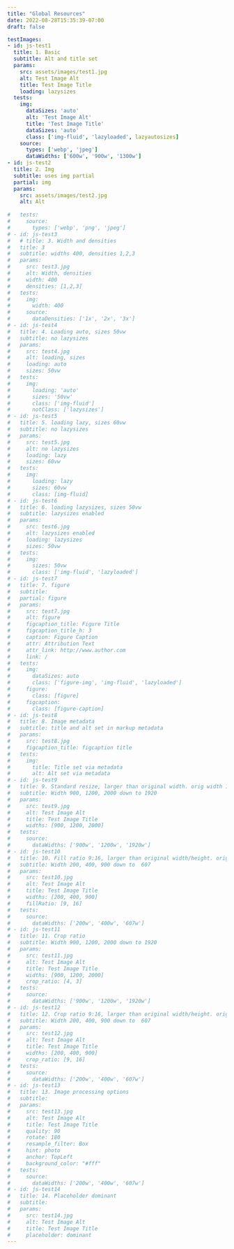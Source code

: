```yaml
---
title: "Global Resources"
date: 2022-08-28T15:35:39-07:00
draft: false

testImages:
- id: js-test1
  title: 1. Basic
  subtitle: Alt and title set
  params:
    src: assets/images/test1.jpg
    alt: Test Image Alt
    title: Test Image Title
    loading: lazysizes
  tests:
    img:
      dataSizes: 'auto'
      alt: 'Test Image Alt'
      title: 'Test Image Title'
      dataSizes: 'auto'
      class: ['img-fluid', 'lazyloaded', lazyautosizes]
    source: 
      types: ['webp', 'jpeg']
      dataWidths: ['600w', '900w', '1300w']
- id: js-test2
  title: 2. Img
  subtitle: uses img partial
  partial: img
  params:
    src: assets/images/test2.jpg
    alt: Alt
    
#   tests: 
#     source:
#       types: ['webp', 'png', 'jpeg'] 
# - id: js-test3
#   # title: 3. Width and densities
#   title: 3
#   subtitle: widths 400, densities 1,2,3
#   params:
#     src: test3.jpg
#     alt: Width, densities
#     width: 400
#     densities: [1,2,3]
#   tests:
#     img:
#       width: 400
#     source: 
#       dataDensities: ['1x', '2x', '3x']
# - id: js-test4
#   title: 4. Loading auto, sizes 50vw
#   subtitle: no lazysizes
#   params:
#     src: test4.jpg
#     alt: loading, sizes
#     loading: auto
#     sizes: 50vw
#   tests:
#     img: 
#       loading: 'auto'
#       sizes: '50vw'
#       class: ['img-fluid']
#       notClass: ['lazysizes']
# - id: js-test5
#   title: 5. loading lazy, sizes 60vw
#   subtitle: no lazysizes
#   params:
#     src: test5.jpg
#     alt: no lazysizes
#     loading: lazy
#     sizes: 60vw
#   tests:
#     img: 
#       loading: lazy
#       sizes: 60vw
#       class: [img-fluid]
# - id: js-test6
#   title: 6. loading lazysizes, sizes 50vw
#   subtitle: lazysizes enabled
#   params:
#     src: test6.jpg
#     alt: lazysizes enabled
#     loading: lazysizes
#     sizes: 50vw
#   tests:
#     img:
#       sizes: 50vw
#       class: ['img-fluid', 'lazyloaded']
# - id: js-test7
#   title: 7. figure
#   subtitle: 
#   partial: figure
#   params:
#     src: test7.jpg
#     alt: figure
#     figcaption_title: Figure Title
#     figcaption_title_h: 3
#     caption: Figure Caption
#     attr: Attribution Text
#     attr_link: http://www.author.com
#     link: /
#   tests:
#     img:
#       dataSizes: auto
#       class: ['figure-img', 'img-fluid', 'lazyloaded']
#     figure:
#       class: [figure]
#     figcaption:
#       class: [figure-caption]
# - id: js-test8
#   title: 8. Image metadata
#   subtitle: title and alt set in markup metadata
#   params:
#     src: test8.jpg
#     figcaption_title: figcaption title
#   tests:
#     img:
#       title: Title set via metadata
#       alt: Alt set via metadata
# - id: js-test9
#   title: 9. Standard resize, larger than original width. orig width 1920px
#   subtitle: Width 900, 1200, 2000 down to 1920
#   params:
#     src: test9.jpg
#     alt: Test Image Alt
#     title: Test Image Title
#     widths: [900, 1200, 2000]
#   tests:
#     source: 
#       dataWidths: ['900w', '1200w', '1920w']
# - id: js-test10
#   title: 10. Fill ratio 9:16, larger than original width/height. orig width 1920px
#   subtitle: Width 200, 400, 900 down to  607
#   params:
#     src: test10.jpg
#     alt: Test Image Alt
#     title: Test Image Title
#     widths: [200, 400, 900]
#     fillRatio: [9, 16]
#   tests:
#     source: 
#       dataWidths: ['200w', '400w', '607w']
# - id: js-test11
#   title: 11. Crop ratio
#   subtitle: Width 900, 1200, 2000 down to 1920
#   params:
#     src: test11.jpg
#     alt: Test Image Alt
#     title: Test Image Title
#     widths: [900, 1200, 2000]
#     crop_ratio: [4, 3]
#   tests:
#     source: 
#       dataWidths: ['900w', '1200w', '1920w']
# - id: js-test12
#   title: 12. Crop ratio 9:16, larger than original width/height. orig width 1920px
#   subtitle: Width 200, 400, 900 down to  607
#   params:
#     src: test12.jpg
#     alt: Test Image Alt
#     title: Test Image Title
#     widths: [200, 400, 900]
#     crop_ratio: [9, 16]
#   tests:
#     source: 
#       dataWidths: ['200w', '400w', '607w']
# - id: js-test13
#   title: 13. Image processing options
#   subtitle: 
#   params:
#     src: test13.jpg
#     alt: Test Image Alt
#     title: Test Image Title
#     quality: 90
#     rotate: 180
#     resample_filter: Box
#     hint: photo
#     anchor: TopLeft
#     background_color: "#fff"
#   tests:
#     source: 
#       dataWidths: ['200w', '400w', '607w']
# - id: js-test14
#   title: 14. Placeholder dominant
#   subtitle: 
#   params:
#     src: test14.jpg
#     alt: Test Image Alt
#     title: Test Image Title
#     placeholder: dominant
---
```

